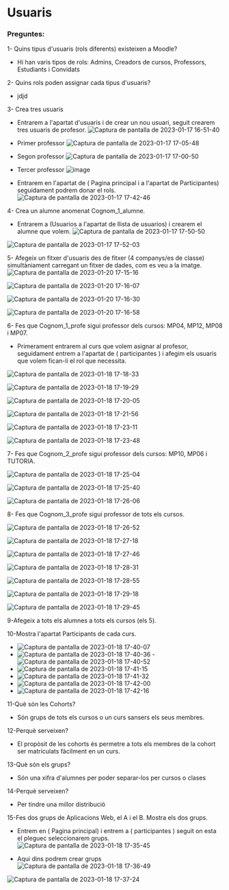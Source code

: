 # Usuaris

### Preguntes:

1- Quins tipus d'usuaris (rols diferents) existeixen a Moodle?
- Hi han varis tipos de rols: Admins, Creadors de cursos, Professors, Estudiants i Convidats

2- Quins rols poden assignar cada tipus d'usuaris?
- jdjd

3- Crea tres usuaris
- Entrarem a l'apartat d'usuaris i de crear un nou usuari, seguit crearem tres usuaris de profesor.
![Captura de pantalla de 2023-01-17 16-51-40](https://user-images.githubusercontent.com/114423044/212945489-23b9ed92-36c5-47e5-8d12-f7c9a5f2f8d7.png)

- Primer professor
![Captura de pantalla de 2023-01-17 17-05-48](https://user-images.githubusercontent.com/114423044/212950460-8bd5f99b-d771-4168-95eb-ffb99691eccc.png)


- Segon professor
![Captura de pantalla de 2023-01-17 17-00-50](https://user-images.githubusercontent.com/114423044/212948112-417cfe75-6f72-4a27-9977-de4893f2042b.png)


- Tercer professor
![image](https://user-images.githubusercontent.com/114423044/212950861-805dd652-304a-47c2-b4cc-88afaf7fe298.png)

- Entrarem en l'apartat de ( Pagina principal i a l'apartat de Participantes) seguidament podrem donar el rols.
![Captura de pantalla de 2023-01-17 17-42-46](https://user-images.githubusercontent.com/114423044/212960169-afae44ab-8496-484d-929c-1e141b26020a.png)

4- Crea un alumne anomenat Cognom_1_alumne.
- Entrarem a (Usuarios a l'apartat de llista de usuarios) i crearem el alumne que volem.
![Captura de pantalla de 2023-01-17 17-50-50](https://user-images.githubusercontent.com/114423044/212961219-5a1f58e4-c84f-4731-8943-b5dedf85456f.png)

![Captura de pantalla de 2023-01-17 17-52-03](https://user-images.githubusercontent.com/114423044/212961531-2a6fb94c-88f0-4ff0-89ab-ffd1d023d2d3.png)

5- Afegeix un fitxer d'usuaris des de fitxer (4 companys/es de classe) simultàniament carregant un fitxer de dades, com es veu a la imatge.
![Captura de pantalla de 2023-01-20 17-15-16](https://user-images.githubusercontent.com/114423044/213748847-2f81727a-a7fb-4178-814e-f6a0d8477742.png)

![Captura de pantalla de 2023-01-20 17-16-07](https://user-images.githubusercontent.com/114423044/213749060-0de798e0-bd6a-4624-9ecf-99c4e6c64854.png)

![Captura de pantalla de 2023-01-20 17-16-30](https://user-images.githubusercontent.com/114423044/213749182-1c110ba2-3d1c-4e7d-8941-11b35bb1312b.png)

![Captura de pantalla de 2023-01-20 17-16-58](https://user-images.githubusercontent.com/114423044/213749279-96a56dc4-5f27-490c-9686-13615b2725a6.png)



6- Fes que Cognom_1_profe sigui professor dels cursos: MP04, MP12, MP08 i MP07.
- Primerament entrarem al curs que volem asignar al profesor, seguidament entrem a l'apartat de ( participantes ) i afegim els usuaris que volem fican-li el rol que necessita. 

![Captura de pantalla de 2023-01-18 17-18-33](https://user-images.githubusercontent.com/114423044/213232446-e03f073c-a766-4fdc-8c7f-b404c26b6b5a.png)

![Captura de pantalla de 2023-01-18 17-19-29](https://user-images.githubusercontent.com/114423044/213232872-5f430f2e-55ef-4bb9-85de-e57c28793d7b.png)

![Captura de pantalla de 2023-01-18 17-20-05](https://user-images.githubusercontent.com/114423044/213233037-28b2051f-ca8c-4ff5-8b54-3357017ee5b6.png)

![Captura de pantalla de 2023-01-18 17-21-56](https://user-images.githubusercontent.com/114423044/213233814-88f27115-b0df-4217-b8d8-b4931bbbfb6f.png)

![Captura de pantalla de 2023-01-18 17-23-11](https://user-images.githubusercontent.com/114423044/213234289-018569e7-dbd1-4410-b992-14325ff586e6.png)

![Captura de pantalla de 2023-01-18 17-23-48](https://user-images.githubusercontent.com/114423044/213234536-0eec6e31-a459-4923-81c8-e878f30b6f8a.png)



7- Fes que Cognom_2_profe sigui professor dels cursos: MP10, MP06 i TUTORIA.

![Captura de pantalla de 2023-01-18 17-25-04](https://user-images.githubusercontent.com/114423044/213235067-23d7bb97-eb8c-468f-9a69-4a4c9aa346d3.png)

![Captura de pantalla de 2023-01-18 17-25-40](https://user-images.githubusercontent.com/114423044/213235265-63edeabf-c576-47df-b268-a52a74f14889.png)

![Captura de pantalla de 2023-01-18 17-26-06](https://user-images.githubusercontent.com/114423044/213235439-acbb3c5f-c429-46b7-b43e-f29e1e1b7ede.png)

8- Fes que Cognom_3_profe sigui professor de tots els cursos.

![Captura de pantalla de 2023-01-18 17-26-52](https://user-images.githubusercontent.com/114423044/213235730-cad12173-6f7a-4540-bcdd-5c374efa7a6d.png)

![Captura de pantalla de 2023-01-18 17-27-18](https://user-images.githubusercontent.com/114423044/213235897-4a91d0f7-5f5c-40f5-8cdb-daa4c1e433e5.png)

![Captura de pantalla de 2023-01-18 17-27-46](https://user-images.githubusercontent.com/114423044/213236097-d26b1ef7-8525-4f08-8f5c-8cf0bb1382af.png)

![Captura de pantalla de 2023-01-18 17-28-31](https://user-images.githubusercontent.com/114423044/213236396-0d0f1351-21eb-4a51-a149-4761df0109d8.png)

![Captura de pantalla de 2023-01-18 17-28-55](https://user-images.githubusercontent.com/114423044/213236555-9f6e4009-905a-488a-b268-fbb4aaf4ef79.png)

![Captura de pantalla de 2023-01-18 17-29-18](https://user-images.githubusercontent.com/114423044/213236714-7a3f523e-8366-470d-b8b3-f2dca961cb76.png)

![Captura de pantalla de 2023-01-18 17-29-45](https://user-images.githubusercontent.com/114423044/213236886-208644d5-a87b-4add-a0e7-205166e66970.png)



9-Afegeix a tots els alumnes a tots els cursos (els 5).


10-Mostra l'apartat Participants de cada curs.
- ![Captura de pantalla de 2023-01-18 17-40-07](https://user-images.githubusercontent.com/114423044/213241059-478fb1b9-2e25-4eea-94bd-7ee17c76f607.png)
- ![Captura de pantalla de 2023-01-18 17-40-36](https://user-images.githubusercontent.com/114423044/213241141-8cfa53dd-3fd4-489e-a78c-67fc4035e7ae.png)
-![Captura de pantalla de 2023-01-18 17-40-52](https://user-images.githubusercontent.com/114423044/213241210-b7be7c9e-1f39-40fd-a628-15c971b3437f.png)
- ![Captura de pantalla de 2023-01-18 17-41-15](https://user-images.githubusercontent.com/114423044/213241306-c20b4145-676e-497b-ad5d-46fa76de2b10.png)
- ![Captura de pantalla de 2023-01-18 17-41-32](https://user-images.githubusercontent.com/114423044/213241368-1e97190e-eb7b-46b9-abdc-6f4053010126.png)
- ![Captura de pantalla de 2023-01-18 17-42-00](https://user-images.githubusercontent.com/114423044/213241505-4a7c29d4-e3f6-44c1-9ae1-fd98a2fe90c8.png)
- ![Captura de pantalla de 2023-01-18 17-42-16](https://user-images.githubusercontent.com/114423044/213241572-ddd31539-7169-4ed7-ad76-69805d13845a.png)


11-Què són les Cohorts?

- Són grups de tots els cursos o un curs sansers els seus membres.

12-Perquè serveixen?

 - El propòsit de les cohorts és permetre a tots els membres de la cohort ser matriculats fàcilment en un curs.

13-Què són els grups?

- Són una xifra d'alumnes per poder separar-los per cursos o clases

14-Perquè serveixen?

 - Per tindre una millor distribució

15-Fes dos grups de Aplicacions Web, el A i el B. Mostra els dos grups.

- Entrem en ( Pagina principal) i entrem a ( participantes ) seguit on esta el pleguec seleccionarem grups.
![Captura de pantalla de 2023-01-18 17-35-45](https://user-images.githubusercontent.com/114423044/213239465-4f6cccb9-36b2-4555-98ea-838b22ee41c7.png)

- Aqui dins podrem crear grups
![Captura de pantalla de 2023-01-18 17-36-49](https://user-images.githubusercontent.com/114423044/213239900-1eb888e7-36fb-4b6f-9bb4-2be6c62b672f.png)

![Captura de pantalla de 2023-01-18 17-37-24](https://user-images.githubusercontent.com/114423044/213240155-0877b5f3-d290-4608-bbfe-9ca15a8327b6.png)

